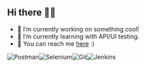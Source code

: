 ## Hi there 👋🏼

- 🔭 I’m currently working on something cool!
- 🌱 I’m currently learning with API/UI testing.
- 📩 You can reach me [here](https://t.me/neblessed/) :)

![Postman](https://img.shields.io/badge/Postman-FF6C37?style=for-the-badge&logo=postman&logoColor=white)![Selenium](https://img.shields.io/badge/-selenium-%43B02A?style=for-the-badge&logo=selenium&logoColor=white)![Git](https://img.shields.io/badge/git-%23F05033.svg?style=for-the-badge&logo=git&logoColor=white)![Jenkins](https://img.shields.io/badge/jenkins-%232C5263.svg?style=for-the-badge&logo=jenkins&logoColor=white)
